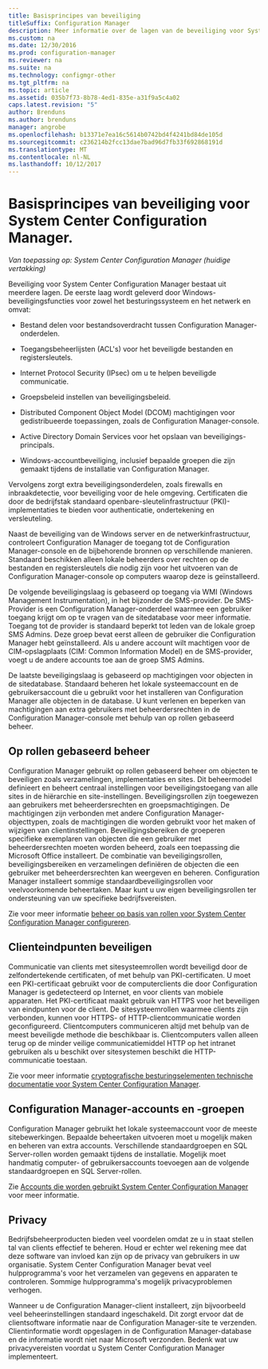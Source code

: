 ```yaml
---
title: Basisprincipes van beveiliging
titleSuffix: Configuration Manager
description: Meer informatie over de lagen van de beveiliging voor System Center Configuration Manager.
ms.custom: na
ms.date: 12/30/2016
ms.prod: configuration-manager
ms.reviewer: na
ms.suite: na
ms.technology: configmgr-other
ms.tgt_pltfrm: na
ms.topic: article
ms.assetid: 035b7f73-8b78-4ed1-835e-a31f9a5c4a02
caps.latest.revision: "5"
author: Brenduns
ms.author: brenduns
manager: angrobe
ms.openlocfilehash: b13371e7ea16c5614b0742bd4f4241bd84de105d
ms.sourcegitcommit: c236214b2fcc13dae7bad96d7fb33f692868191d
ms.translationtype: MT
ms.contentlocale: nl-NL
ms.lasthandoff: 10/12/2017
---
```

# <a name="fundamentals-of-security-for-system-center-configuration-manager"></a>Basisprincipes van beveiliging voor System Center Configuration Manager.

*Van toepassing op: System Center Configuration Manager (huidige vertakking)*

Beveiliging voor System Center Configuration Manager bestaat uit meerdere lagen. De eerste laag wordt geleverd door Windows-beveiligingsfuncties voor zowel het besturingssysteem en het netwerk en omvat:  

-   Bestand delen voor bestandsoverdracht tussen Configuration Manager-onderdelen.  

-   Toegangsbeheerlijsten (ACL's) voor het beveiligde bestanden en registersleutels.  

-   Internet Protocol Security (IPsec) om u te helpen beveiligde communicatie.  

-   Groepsbeleid instellen van beveiligingsbeleid.  

-   Distributed Component Object Model (DCOM) machtigingen voor gedistribueerde toepassingen, zoals de Configuration Manager-console.  

-   Active Directory Domain Services voor het opslaan van beveiligings-principals.  

-   Windows-accountbeveiliging, inclusief bepaalde groepen die zijn gemaakt tijdens de installatie van Configuration Manager.  

Vervolgens zorgt extra beveiligingsonderdelen, zoals firewalls en inbraakdetectie, voor beveiliging voor de hele omgeving. Certificaten die door de bedrijfstak standaard openbare-sleutelinfrastructuur (PKI)-implementaties te bieden voor authenticatie, ondertekening en versleuteling.  

Naast de beveiliging van de Windows server en de netwerkinfrastructuur, controleert Configuration Manager de toegang tot de Configuration Manager-console en de bijbehorende bronnen op verschillende manieren. Standaard beschikken alleen lokale beheerders over rechten op de bestanden en registersleutels die nodig zijn voor het uitvoeren van de Configuration Manager-console op computers waarop deze is geïnstalleerd.  

De volgende beveiligingslaag is gebaseerd op toegang via WMI (Windows Management Instrumentation), in het bijzonder de SMS-provider. De SMS-Provider is een Configuration Manager-onderdeel waarmee een gebruiker toegang krijgt om op te vragen van de sitedatabase voor meer informatie. Toegang tot de provider is standaard beperkt tot leden van de lokale groep SMS Admins. Deze groep bevat eerst alleen de gebruiker die Configuration Manager hebt geïnstalleerd. Als u andere account wilt machtigen voor de CIM-opslagplaats (CIM: Common Information Model) en de SMS-provider, voegt u de andere accounts toe aan de groep SMS Admins.  

De laatste beveiligingslaag is gebaseerd op machtigingen voor objecten in de sitedatabase. Standaard beheren het lokale systeemaccount en de gebruikersaccount die u gebruikt voor het installeren van Configuration Manager alle objecten in de database. U kunt verlenen en beperken van machtigingen aan extra gebruikers met beheerdersrechten in de Configuration Manager-console met behulp van op rollen gebaseerd beheer.  



## <a name="role-based-administration"></a>Op rollen gebaseerd beheer  
 Configuration Manager gebruikt op rollen gebaseerd beheer om objecten te beveiligen zoals verzamelingen, implementaties en sites. Dit beheermodel definieert en beheert centraal instellingen voor beveiligingstoegang van alle sites in de hiërarchie en site-instellingen. Beveiligingsrollen zijn toegewezen aan gebruikers met beheerdersrechten en groepsmachtigingen. De machtigingen zijn verbonden met andere Configuration Manager-objecttypen, zoals de machtigingen die worden gebruikt voor het maken of wijzigen van clientinstellingen. Beveiligingsbereiken de groeperen specifieke exemplaren van objecten die een gebruiker met beheerdersrechten moeten worden beheerd, zoals een toepassing die Microsoft Office installeert. De combinatie van beveiligingsrollen, beveiligingsbereiken en verzamelingen definiëren de objecten die een gebruiker met beheerdersrechten kan weergeven en beheren. Configuration Manager installeert sommige standaardbeveiligingsrollen voor veelvoorkomende beheertaken. Maar kunt u uw eigen beveiligingsrollen ter ondersteuning van uw specifieke bedrijfsvereisten.  

 Zie voor meer informatie [beheer op basis van rollen voor System Center Configuration Manager configureren](../../core/servers/deploy/configure/configure-role-based-administration.md).  

## <a name="securing-client-endpoints"></a>Clienteindpunten beveiligen  
 Communicatie van clients met sitesysteemrollen wordt beveiligd door de zelfondertekende certificaten, of met behulp van PKI-certificaten. U moet een PKI-certificaat gebruikt voor de computerclients die door Configuration Manager is gedetecteerd op Internet, en voor clients van mobiele apparaten. Het PKI-certificaat maakt gebruik van HTTPS voor het beveiligen van eindpunten voor de client. De sitesysteemrollen waarmee clients zijn verbonden, kunnen voor HTTPS- of HTTP-clientcommunicatie worden geconfigureerd. Clientcomputers communiceren altijd met behulp van de meest beveiligde methode die beschikbaar is. Clientcomputers vallen alleen terug op de minder veilige communicatiemiddel HTTP op het intranet gebruiken als u beschikt over sitesystemen beschikt die HTTP-communicatie toestaan.  

 Zie voor meer informatie [cryptografische besturingselementen technische documentatie voor System Center Configuration Manager](../../protect/deploy-use/cryptographic-controls-technical-reference.md).  

## <a name="configuration-manager-accounts-and-groups"></a>Configuration Manager-accounts en -groepen  
 Configuration Manager gebruikt het lokale systeemaccount voor de meeste sitebewerkingen. Bepaalde beheertaken uitvoeren moet u mogelijk maken en beheren van extra accounts. Verschillende standaardgroepen en SQL Server-rollen worden gemaakt tijdens de installatie. Mogelijk moet handmatig computer- of gebruikersaccounts toevoegen aan de volgende standaardgroepen en SQL Server-rollen.  

 Zie [Accounts die worden gebruikt System Center Configuration Manager](../../core/plan-design/hierarchy/accounts.md) voor meer informatie.  

## <a name="privacy"></a>Privacy  
 Bedrijfsbeheerproducten bieden veel voordelen omdat ze u in staat stellen tal van clients effectief te beheren. Houd er echter wel rekening mee dat deze software van invloed kan zijn op de privacy van gebruikers in uw organisatie. System Center Configuration Manager bevat veel hulpprogramma's voor het verzamelen van gegevens en apparaten te controleren. Sommige hulpprogramma's mogelijk privacyproblemen verhogen.  

 Wanneer u de Configuration Manager-client installeert, zijn bijvoorbeeld veel beheerinstellingen standaard ingeschakeld. Dit zorgt ervoor dat de clientsoftware informatie naar de Configuration Manager-site te verzenden. Clientinformatie wordt opgeslagen in de Configuration Manager-database en de informatie wordt niet naar Microsoft verzonden. Bedenk wat uw privacyvereisten voordat u System Center Configuration Manager implementeert.  
